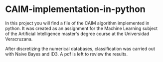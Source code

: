 # CAIM-implementation-in-python

In this project you will find a file of the CAIM algorithm implemented in python. It was created as an assignment for the Machine Learning subject of the Artificial Intelligence master's degree course at the Universidad Veracruzana.

After discretizing the numerical databases, classification was carried out with Naive Bayes and ID3. A pdf is left to review the results.
